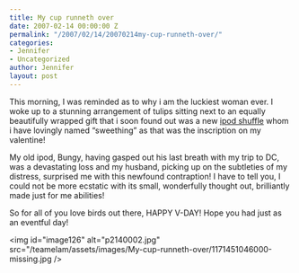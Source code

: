```yaml
---
title: My cup runneth over
date: 2007-02-14 00:00:00 Z
permalink: "/2007/02/14/20070214my-cup-runneth-over/"
categories:
- Jennifer
- Uncategorized
author: Jennifer
layout: post
---
```


This morning, I was reminded as to why i am the luckiest woman ever. I woke up to a stunning arrangement of tulips sitting next to an equally beautifully wrapped gift that i soon found out was a new [ipod shuffle](http://store.apple.com/1-800-MY-APPLE/WebObjects/AppleStore.woa/wa/RSLID?mco=BE7AE809&nclm=iPodshuffle "ipod shuffle") whom i have lovingly named &#8220;sweething&#8221; as that was the inscription on my valentine!

My old ipod, Bungy, having gasped out his last breath with my trip to DC, was a devastating loss and my husband, picking up on the subtleties of my distress, surprised me with this newfound contraption! I have to tell you, I could not be more ecstatic with its small, wonderfully thought out, brilliantly made just for me abilities!

So for all of you love birds out there, HAPPY V-DAY! Hope you had just as an eventful day!

<img id="image126" alt="p2140002.jpg" src="/teamelam/assets/images/My-cup-runneth-over/1171451046000-missing.jpg />
